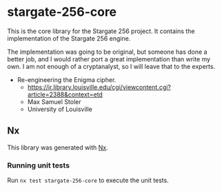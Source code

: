 # stargate-256-core

This is the core library for the Stargate 256 project. It contains the
implementation of the Stargate 256 engine.

The implementation was going to be original, but someone has done a better job,
and I would rather port a great implementation than write my own. I am not enough
of a cryptanalyst, so I will leave that to the experts.

- Re-engineering the Enigma cipher.
  - https://ir.library.louisville.edu/cgi/viewcontent.cgi?article=2388&context=etd
  - Max Samuel Stoler
  - University of Louisville

## Nx

This library was generated with [Nx](https://nx.dev).

### Running unit tests

Run `nx test stargate-256-core` to execute the unit tests.
